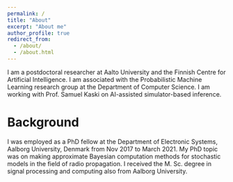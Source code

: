 ```yaml
---
permalink: /
title: "About"
excerpt: "About me"
author_profile: true
redirect_from: 
  - /about/
  - /about.html
---
```


I am a postdoctoral researcher at Aalto University and the Finnish Centre for Artificial Intelligence. I am associated with the Probabilistic Machine Learning research group at the Department of Computer Science. I am working with Prof. Samuel Kaski on AI-assisted simulator-based inference.

Background
======
I was employed as a PhD fellow at the Department of Electronic Systems, Aalborg University, Denmark from Nov 2017 to March 2021. My PhD topic was on making approximate Bayesian computation methods for stochastic models in the field of radio propagation. I received the M. Sc. degree in signal processing and computing also from Aalborg University.

